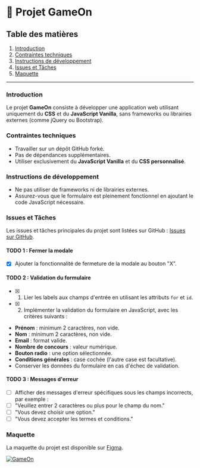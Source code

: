 # 🚀 Projet GameOn

## Table des matières

1. [Introduction](#introduction)
2. [Contraintes techniques](#contraintes-techniques)
3. [Instructions de développement](#instructions-de-développement)
4. [Issues et Tâches](#issues-et-tâches)
5. [Maquette](#maquette)

---

### Introduction

Le projet **GameOn** consiste à développer une application web utilisant uniquement du **CSS** et du **JavaScript Vanilla**, sans frameworks ou librairies externes (comme jQuery ou Bootstrap).

### Contraintes techniques

- Travailler sur un dépôt GitHub forké.
- Pas de dépendances supplémentaires.
- Utiliser exclusivement du **JavaScript Vanilla** et du **CSS personnalisé**.

### Instructions de développement

- Ne pas utiliser de frameworks ni de librairies externes.
- Assurez-vous que le formulaire est pleinement fonctionnel en ajoutant le code JavaScript nécessaire.

### Issues et Tâches

Les issues et tâches principales du projet sont listées sur GitHub : [Issues sur GitHub](https://github.com/OpenClassrooms-Student-Center/GameOn-website-FR/issues).

#### TODO 1 : Fermer la modale

- [x] Ajouter la fonctionnalité de fermeture de la modale au bouton "X".

#### TODO 2 : Validation du formulaire

- [x] 1. Lier les labels aux champs d'entrée en utilisant les attributs `for` et `id`.
- [x] 2. Implémenter la validation du formulaire en JavaScript, avec les critères suivants :
- **Prénom** : minimum 2 caractères, non vide.
- **Nom** : minimum 2 caractères, non vide.
- **Email** : format valide.
- **Nombre de concours** : valeur numérique.
- **Bouton radio** : une option sélectionnée.
- **Conditions générales** : case cochée (l'autre case est facultative).
- Conserver les données du formulaire en cas d'échec de validation.

#### TODO 3 : Messages d'erreur

- [ ] Afficher des messages d'erreur spécifiques sous les champs incorrects, par exemple :
- [ ] "Veuillez entrer 2 caractères ou plus pour le champ du nom."
- [ ] "Vous devez choisir une option."
- [ ] "Vous devez accepter les termes et conditions."

### Maquette

La maquette du projet est disponible sur [Figma](https://www.figma.com/file/prxFGnSUoEhk6PTcMaJQim/UI-Design-GameOn-EN).

[![GameOn](https://user.oc-static.com/upload/2020/08/14/15974189716945_image2.png "GameOn")](https://www.figma.com/file/prxFGnSUoEhk6PTcMaJQim/UI-Design-GameOn-EN)
